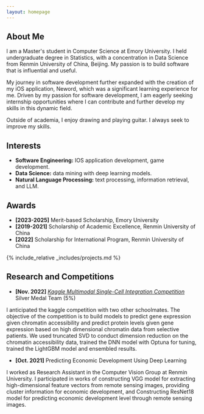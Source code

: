 ```yaml
---
layout: homepage
---
```


## About Me

I am a Master's student in Computer Science at Emory University. I held undergraduate degree in Statistics, with a concentration in Data Science from Renmin University of China, Beijing. My passion is to build software that is influential and useful.

My journey in software development further expanded with the creation of my iOS application, Neword, which was a significant learning experience for me. Driven by my passion for software development, I am eagerly seeking internship opportunities where I can contribute and further develop my skills in this dynamic field. 

Outside of academia, I enjoy drawing and playing guitar. I always seek to improve my skills.

## Interests
- **Software Engineering:** IOS application development, game development.
- **Data Science:** data mining with deep learning models.
- **Natural Language Processing:** text processing, information retrieval, and LLM.


## Awards
- **[2023-2025]** Merit-based Scholarship, Emory University
- **[2019-2021]** Scholarship of Academic Excellence, Renmin University of China
- **[2022]** Scholarship for International Program, Renmin University of China

<!-- {% include_relative _includes/publications.md %}  -->
{% include_relative _includes/projects.md %}
<!--{% include_relative _includes/talks.md %}-->

## Research and Competitions

- **[Nov. 2022]** <a href="https://www.kaggle.com/competitions/open-problems-multimodal/overview" target="_blank">*Kaggle Multimodal Single-Cell Integration Competition*</a>  Silver Medal Team (5%)
<div class="contents">
I anticipated the kaggle competition with two other schoolmates. The objective of the competition is to build models to predict gene expression given chromatin accessibility and predict protein levels given gene expression based on high dimensional chromatin data from selective patients. We used truncated SVD to conduct dimension reduction on the chromatin accessibility data, trained the DNN model with Optuna for tuning, trained the LightGBM model and ensembled results.<div>

- **[Oct. 2021]** Predicting Economic Development Using Deep Learning
<div class="contents">I worked as Research Assistant in the Computer Vision Group at Renmin University. I participated in works of constructing VGG model for extracting high-dimensional feature vectors from remote sensing images, providing cluster information for economic development, and Constructing ResNet18 model for predicting economic development level through remote sensing images.<div>
